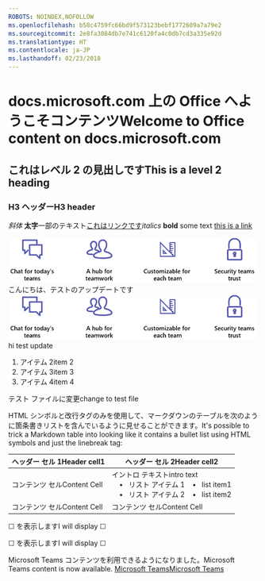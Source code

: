 ```yaml
---
ROBOTS: NOINDEX,NOFOLLOW
ms.openlocfilehash: b58c4759fc66bd9f573123bebf1772609a7a79e2
ms.sourcegitcommit: 2e8fa3084db7e741c6120fa4c0db7cd3a335e92d
ms.translationtype: HT
ms.contentlocale: ja-JP
ms.lasthandoff: 02/23/2018
---
```

# <a name="welcome-to-office-content-on-docsmicrosoftcom"></a><span data-ttu-id="47bd6-101">docs.microsoft.com 上の Office へようこそコンテンツ</span><span class="sxs-lookup"><span data-stu-id="47bd6-101">Welcome to Office content on docs.microsoft.com</span></span>
## <a name="this-is-a-level-2-heading"></a><span data-ttu-id="47bd6-102">これはレベル 2 の見出しです</span><span class="sxs-lookup"><span data-stu-id="47bd6-102">This is a level 2 heading</span></span>
### <a name="h3-header"></a><span data-ttu-id="47bd6-103">H3 ヘッダー</span><span class="sxs-lookup"><span data-stu-id="47bd6-103">H3 header</span></span>

<span data-ttu-id="47bd6-104">*斜体*
**太字**一部のテキスト[これはリンクです](Office-365-groups.md)</span><span class="sxs-lookup"><span data-stu-id="47bd6-104">*italics*
**bold** some text [this is a link](Office-365-groups.md)</span></span>

<span data-ttu-id="47bd6-105">![何らかの代替テキスト](media/Overview-Microsoft-Teams-image1.png) こんにちは、テストのアップデートです</span><span class="sxs-lookup"><span data-stu-id="47bd6-105">![alt text whatever](media/Overview-Microsoft-Teams-image1.png) hi test update</span></span>
1. <span data-ttu-id="47bd6-106">アイテム 2</span><span class="sxs-lookup"><span data-stu-id="47bd6-106">item 2</span></span>
2. <span data-ttu-id="47bd6-107">アイテム 3</span><span class="sxs-lookup"><span data-stu-id="47bd6-107">item 3</span></span>
3. <span data-ttu-id="47bd6-108">アイテム 4</span><span class="sxs-lookup"><span data-stu-id="47bd6-108">item 4</span></span>


<span data-ttu-id="47bd6-109">テスト ファイルに変更</span><span class="sxs-lookup"><span data-stu-id="47bd6-109">change to test file</span></span>


<span data-ttu-id="47bd6-110">HTML シンボルと改行タグのみを使用して、マークダウンのテーブルを次のように箇条書きリストを含んでいるように見せることができます。</span><span class="sxs-lookup"><span data-stu-id="47bd6-110">It's possible to trick a Markdown table into looking like it contains a bullet list using HTML symbols and just the linebreak tag:</span></span>

| <span data-ttu-id="47bd6-111">ヘッダー セル 1</span><span class="sxs-lookup"><span data-stu-id="47bd6-111">Header cell1</span></span> | <span data-ttu-id="47bd6-112">ヘッダー セル 2</span><span class="sxs-lookup"><span data-stu-id="47bd6-112">Header cell2</span></span> |
| ---          | ---          |
| <span data-ttu-id="47bd6-113">コンテンツ セル</span><span class="sxs-lookup"><span data-stu-id="47bd6-113">Content Cell</span></span> |<span data-ttu-id="47bd6-114">イントロ テキスト</span><span class="sxs-lookup"><span data-stu-id="47bd6-114">intro text</span></span> <br><span data-ttu-id="47bd6-115">&nbsp;&nbsp;&nbsp; &bull;&nbsp;&nbsp; リスト アイテム 1</span><span class="sxs-lookup"><span data-stu-id="47bd6-115">&nbsp;&nbsp;&nbsp; &bull;&nbsp;&nbsp; list item1</span></span><br> <span data-ttu-id="47bd6-116">&nbsp;&nbsp;&nbsp; &bull;&nbsp;&nbsp; リスト アイテム 2</span><span class="sxs-lookup"><span data-stu-id="47bd6-116">&nbsp;&nbsp;&nbsp; &bull;&nbsp;&nbsp; list item2</span></span>     |
| <span data-ttu-id="47bd6-117">コンテンツ セル</span><span class="sxs-lookup"><span data-stu-id="47bd6-117">Content Cell</span></span> | <span data-ttu-id="47bd6-118">コンテンツ セル</span><span class="sxs-lookup"><span data-stu-id="47bd6-118">Content Cell</span></span> |

<p><span data-ttu-id="47bd6-119">&#9744; を表示します</span><span class="sxs-lookup"><span data-stu-id="47bd6-119">I will display &#9744;</span></span></p>
<p><span data-ttu-id="47bd6-120">&#x2610; を表示します</span><span class="sxs-lookup"><span data-stu-id="47bd6-120">I will display &#x2610;</span></span></p>


<span data-ttu-id="47bd6-121">Microsoft Teams コンテンツを利用できるようになりました。</span><span class="sxs-lookup"><span data-stu-id="47bd6-121">Microsoft Teams content is now available.</span></span>
[<span data-ttu-id="47bd6-122">Microsoft Teams</span><span class="sxs-lookup"><span data-stu-id="47bd6-122">Microsoft Teams</span></span>](https://docs.microsoft.com/MicrosoftTeams)
